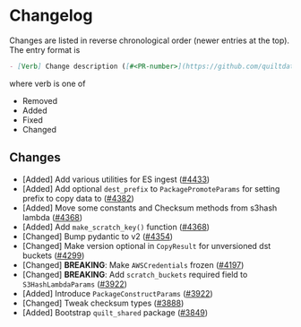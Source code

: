 <!-- markdownlint-disable line-length -->
# Changelog

Changes are listed in reverse chronological order (newer entries at the top).
The entry format is

```markdown
- [Verb] Change description ([#<PR-number>](https://github.com/quiltdata/quilt/pull/<PR-number>))
```

where verb is one of

- Removed
- Added
- Fixed
- Changed

## Changes

- [Added] Add various utilities for ES ingest ([#4433](https://github.com/quiltdata/quilt/pull/4433))
- [Added] Add optional `dest_prefix` to `PackagePromoteParams` for setting prefix to copy data to ([#4382](https://github.com/quiltdata/quilt/pull/4382))
- [Added] Move some constants and Checksum methods from s3hash lambda ([#4368](https://github.com/quiltdata/quilt/pull/4368))
- [Added] Add `make_scratch_key()` function ([#4368](https://github.com/quiltdata/quilt/pull/4368))
- [Changed] Bump pydantic to v2 ([#4354](https://github.com/quiltdata/quilt/pull/4354))
- [Changed] Make version optional in `CopyResult` for unversioned dst buckets ([#4299](https://github.com/quiltdata/quilt/pull/4299))
- [Changed] **BREAKING**: Make `AWSCredentials` frozen ([#4197](https://github.com/quiltdata/quilt/pull/4197))
- [Changed] **BREAKING**: Add `scratch_buckets` required field to `S3HashLambdaParams` ([#3922](https://github.com/quiltdata/quilt/pull/3922))
- [Added] Introduce `PackageConstructParams` ([#3922](https://github.com/quiltdata/quilt/pull/3922))
- [Changed] Tweak checksum types ([#3888](https://github.com/quiltdata/quilt/pull/3888))
- [Added] Bootstrap `quilt_shared` package ([#3849](https://github.com/quiltdata/quilt/pull/3849))
